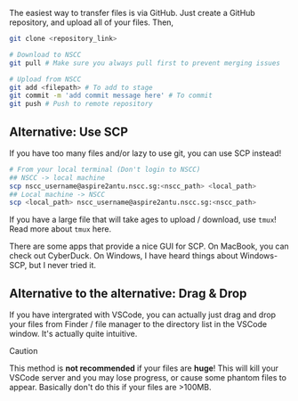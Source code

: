 The easiest way to transfer files is via GitHub. Just create a GitHub repository, and upload all of your files. Then,
```bash
git clone <repository_link>

# Download to NSCC
git pull # Make sure you always pull first to prevent merging issues

# Upload from NSCC
git add <filepath> # To add to stage
git commit -m 'add commit message here' # To commit
git push # Push to remote repository
```

## Alternative: Use SCP
If you have too many files and/or lazy to use git, you can use SCP instead! 
```bash
# From your local terminal (Don't login to NSCC)
## NSCC -> local machine
scp nscc_username@aspire2antu.nscc.sg:<nscc_path> <local_path>
## Local machine -> NSCC
scp <local_path> nscc_username@aspire2antu.nscc.sg:<nscc_path>
```
If you have a large file that will take ages to upload / download, use `tmux`! Read more about `tmux` here.

There are some apps that provide a nice GUI for SCP. On MacBook, you can check out CyberDuck. On Windows, I have heard things about Windows-SCP, but I never tried it.

## Alternative to the alternative: Drag & Drop
If you have intergrated with VSCode, you can actually just drag and drop your files from Finder / file manager to the directory list in the VSCode window. It's actually quite intuitive.
>[!Caution]
>This method is **not recommended** if your files are **huge**! This will kill your VSCode server and you may lose progress, or cause some phantom files to appear. Basically don't do this if your files are >100MB.
